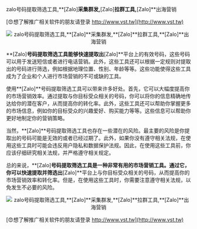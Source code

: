 zalo号码提取筛选工具,**[Zalo]**采集群发,**[Zalo]**拉群工具,**[Zalo]**出海营销

[😍想了解推广相关软件的朋友请登录 http://www.vst.tw](http://www.vst.tw)

 <center><img src="https://vst.tw/MP4/tuiguang/png/8.png" alt="zalo号码提取筛选工具,**[Zalo]**采集群发,**[Zalo]**拉群工具,**[Zalo]**出海营销"></center>

**[Zalo]**号码提取筛选工具能够快速提取出**[Zalo]**平台上的有效号码，这些号码可以用于发送短信或者进行电话营销。此外，这些工具还可以根据一定规则对提取出的号码进行筛选，例如根据地理位置、性别、年龄等等。这些功能使得这些工具成为了企业和个人进行市场营销的不可或缺的工具。

使用**[Zalo]**号码提取筛选工具可以带来许多好处。首先，它可以大幅度提高你的市场营销效率。通过提取与你目标受众相关的号码，你可以将你的信息精确地传达给你的潜在客户，从而提高你的转化率。此外，这些工具还可以帮助你掌握更多的市场信息，例如你的目标受众的兴趣爱好、购买能力等等。这些信息可以帮助你更好地制定你的营销策略。

当然，**[Zalo]**号码提取筛选工具也存在一些潜在的风险。最主要的风险是你提取出的号码可能是无效的或者已经过期了。此外，如果你没有遵守相关法规，在使用这些工具时可能会违反用户隐私和数据保护法规。因此，在使用这些工具前，你应该仔细研究相关法规，并严格遵守相关规定。

总的来说，**[Zalo]**号码提取筛选工具是一种非常有用的市场营销工具。通过它，你可以快速提取并筛选出**[Zalo]**平台上与你目标受众相关的号码，从而提高你的市场营销效率和转化率。但是，在使用这些工具时，你需要注意遵守相关法规，以免发生不必要的风险。

 <center><img src="https://vst.tw/MP4/tuiguang/png/5.png" alt="zalo号码提取筛选工具,**[Zalo]**采集群发,**[Zalo]**拉群工具,**[Zalo]**出海营销"></center>

[😍想了解推广相关软件的朋友请登录 http://www.vst.tw](http://www.vst.tw)



